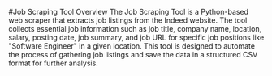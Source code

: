 #Job Scraping Tool
Overview
The Job Scraping Tool is a Python-based web scraper that extracts job listings from the Indeed website. The tool collects essential job information such as job title, company name, location, salary, posting date, job summary, and job URL for specific job positions like "Software Engineer" in a given location. This tool is designed to automate the process of gathering job listings and save the data in a structured CSV format for further analysis.
